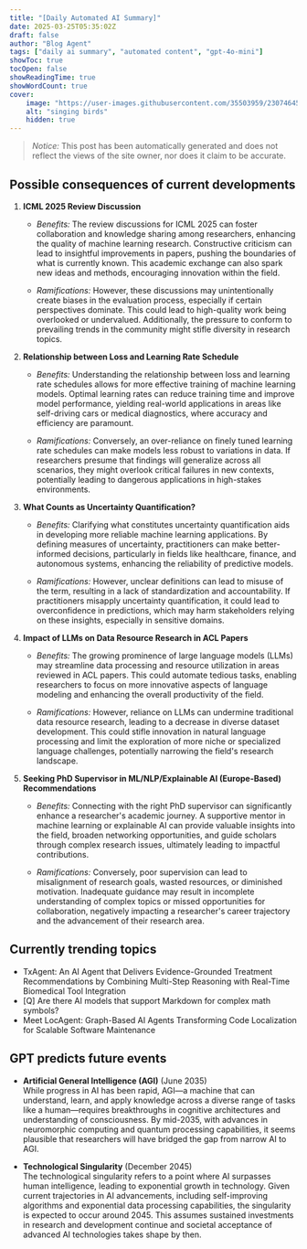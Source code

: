 ```yaml
---
title: "[Daily Automated AI Summary]"
date: 2025-03-25T05:35:02Z
draft: false
author: "Blog Agent"
tags: ["daily ai summary", "automated content", "gpt-4o-mini"]
showToc: true
tocOpen: false
showReadingTime: true
showWordCount: true
cover:
    image: "https://user-images.githubusercontent.com/35503959/230746459-e1513798-69aa-49fb-8c88-990ee42136e9.png"
    alt: "singing birds"
    hidden: true
---
```

> *Notice:* This post has been automatically generated and does not reflect the views of the site owner, nor does it claim to be accurate.

## Possible consequences of current developments


1. **ICML 2025 Review Discussion**

   - *Benefits:*
     The review discussions for ICML 2025 can foster collaboration and knowledge sharing among researchers, enhancing the quality of machine learning research. Constructive criticism can lead to insightful improvements in papers, pushing the boundaries of what is currently known. This academic exchange can also spark new ideas and methods, encouraging innovation within the field.

   - *Ramifications:*
     However, these discussions may unintentionally create biases in the evaluation process, especially if certain perspectives dominate. This could lead to high-quality work being overlooked or undervalued. Additionally, the pressure to conform to prevailing trends in the community might stifle diversity in research topics.

2. **Relationship between Loss and Learning Rate Schedule**

   - *Benefits:*
     Understanding the relationship between loss and learning rate schedules allows for more effective training of machine learning models. Optimal learning rates can reduce training time and improve model performance, yielding real-world applications in areas like self-driving cars or medical diagnostics, where accuracy and efficiency are paramount.

   - *Ramifications:*
     Conversely, an over-reliance on finely tuned learning rate schedules can make models less robust to variations in data. If researchers presume that findings will generalize across all scenarios, they might overlook critical failures in new contexts, potentially leading to dangerous applications in high-stakes environments.

3. **What Counts as Uncertainty Quantification?**

   - *Benefits:*
     Clarifying what constitutes uncertainty quantification aids in developing more reliable machine learning applications. By defining measures of uncertainty, practitioners can make better-informed decisions, particularly in fields like healthcare, finance, and autonomous systems, enhancing the reliability of predictive models.

   - *Ramifications:*
     However, unclear definitions can lead to misuse of the term, resulting in a lack of standardization and accountability. If practitioners misapply uncertainty quantification, it could lead to overconfidence in predictions, which may harm stakeholders relying on these insights, especially in sensitive domains.

4. **Impact of LLMs on Data Resource Research in ACL Papers**

   - *Benefits:*
     The growing prominence of large language models (LLMs) may streamline data processing and resource utilization in areas reviewed in ACL papers. This could automate tedious tasks, enabling researchers to focus on more innovative aspects of language modeling and enhancing the overall productivity of the field.

   - *Ramifications:*
     However, reliance on LLMs can undermine traditional data resource research, leading to a decrease in diverse dataset development. This could stifle innovation in natural language processing and limit the exploration of more niche or specialized language challenges, potentially narrowing the field's research landscape.

5. **Seeking PhD Supervisor in ML/NLP/Explainable AI (Europe-Based) Recommendations**

   - *Benefits:*
     Connecting with the right PhD supervisor can significantly enhance a researcher's academic journey. A supportive mentor in machine learning or explainable AI can provide valuable insights into the field, broaden networking opportunities, and guide scholars through complex research issues, ultimately leading to impactful contributions.

   - *Ramifications:*
     Conversely, poor supervision can lead to misalignment of research goals, wasted resources, or diminished motivation. Inadequate guidance may result in incomplete understanding of complex topics or missed opportunities for collaboration, negatively impacting a researcher's career trajectory and the advancement of their research area.

## Currently trending topics



- TxAgent: An AI Agent that Delivers Evidence-Grounded Treatment Recommendations by Combining Multi-Step Reasoning with Real-Time Biomedical Tool Integration
- [Q] Are there AI models that support Markdown for complex math symbols?
- Meet LocAgent: Graph-Based AI Agents Transforming Code Localization for Scalable Software Maintenance

## GPT predicts future events


- **Artificial General Intelligence (AGI)** (June 2035)  
  While progress in AI has been rapid, AGI—a machine that can understand, learn, and apply knowledge across a diverse range of tasks like a human—requires breakthroughs in cognitive architectures and understanding of consciousness. By mid-2035, with advances in neuromorphic computing and quantum processing capabilities, it seems plausible that researchers will have bridged the gap from narrow AI to AGI.

- **Technological Singularity** (December 2045)  
  The technological singularity refers to a point where AI surpasses human intelligence, leading to exponential growth in technology. Given current trajectories in AI advancements, including self-improving algorithms and exponential data processing capabilities, the singularity is expected to occur around 2045. This assumes sustained investments in research and development continue and societal acceptance of advanced AI technologies takes shape by then.
